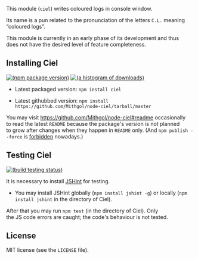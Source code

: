 This module (`ciel`) writes coloured logs in console window.

Its name is a pun related to the pronunciation of the letters `C.L.` meaning “coloured logs”.

This module is currently in an early phase of its development and thus does not have the desired level of feature completeness.

## Installing Ciel

[![(npm package version)](https://nodei.co/npm/ciel.png?downloads=true)](https://npmjs.org/package/ciel) [![(a histogram of downloads)](https://nodei.co/npm-dl/ciel.png?months=3&height=2)](https://npmjs.org/package/ciel)

* Latest packaged version: `npm install ciel`

* Latest githubbed version: `npm install https://github.com/Mithgol/node-ciel/tarball/master`

You may visit https://github.com/Mithgol/node-ciel#readme occasionally to read the latest `README` because the package's version is not planned to grow after changes when they happen in `README` only. (And `npm publish --force` is [forbidden](http://blog.npmjs.org/post/77758351673/no-more-npm-publish-f) nowadays.)

## Testing Ciel

[![(build testing status)](https://img.shields.io/travis/Mithgol/node-ciel/master.svg?style=plastic)](https://travis-ci.org/Mithgol/node-ciel)

It is necessary to install [JSHint](http://jshint.com/) for testing.

* You may install JSHint globally (`npm install jshint -g`) or locally (`npm install jshint` in the directory of Ciel).

After that you may run `npm test` (in the directory of Ciel). Only the JS code errors are caught; the code's behaviour is not tested.

## License

MIT license (see the `LICENSE` file).
